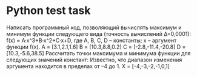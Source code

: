 # Python test task
Написать программный код, позволяющий вычислять максимум и минимум функции следующего вида (точность вычислений ∆=0,0001):
f(x) = A·x^3+B·x^2+C·x+D,
где A, B, C, D – константы; x – аргумент функции f(x).
A = [3.1,2.1,1.6]
B = [10.3,8.8,0.2]
C = [-2.8,-11.4,-20.8]
D = [10.3,-5.6,38.5]
Рассчитать точки максимума и минимума функции для следующих значений констант:
Известно, что диапазон изменения аргумента находится в пределах от –4 до 1.
X = [-4,-3,-2,-1,0,1]

